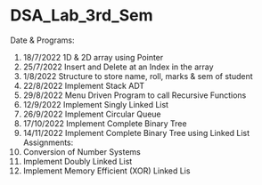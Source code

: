 # DSA_Lab_3rd_Sem

Date & Programs:
1. 18/7/2022 1D & 2D array using Pointer
2. 25/7/2022 Insert and Delete at an Index in the array
3. 1/8/2022 Structure to store name, roll, marks & sem of student 
4. 22/8/2022 Implement Stack ADT
5. 29/8/2022 Menu Driven Program to call Recursive Functions
6. 12/9/2022 Implement Singly Linked List
7. 26/9/2022 Implement Circular Queue
8. 17/10/2022 Implement Complete Binary Tree
9. 14/11/2022 Implement Complete Binary Tree using Linked List
Assignments:
1. Conversion of Number Systems
2. Implement Doubly Linked List
3. Implement Memory Efficient (XOR) Linked Lis
